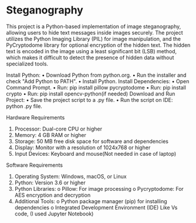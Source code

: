# Steganography
This project is a Python-based implementation of image steganography, allowing users to hide text messages inside images securely. The project utilizes the Python Imaging Library (PIL) for image manipulation, and the PyCryptodome library for optional encryption of the hidden text. The hidden text is encoded in the image using a least significant bit (LSB) method, which makes it difficult to detect the presence of hidden data without specialized tools.

 Install Python:
•	Download Python from python.org.
•	Run the installer and check "Add Python to PATH".
•	Install Python.
Install Dependencies:
•	Open Command Prompt.
•	Run: pip install pillow pycryptodome
•	Run: pip install crypto
•	Run: pip install opencv-python(if needed)
Download and Run Project:
•	Save the project script to a .py file.
•	Run the script on IDE: python   .py file.

Hardware Requirements
1.	Processor: Dual-core CPU or higher
2.	Memory: 4 GB RAM or higher
3.	Storage: 50 MB free disk space for software and dependencies
4.	Display: Monitor with a resolution of 1024x768 or higher
5.	Input Devices: Keyboard and mouse(Not needed in case of laptop)

Software Requirements
1.	Operating System: Windows, macOS, or Linux
2.	Python: Version 3.6 or higher
3.	Python Libraries:
o	Pillow: For image processing
o	Pycryptodome: For AES encryption and decryption
4.	Additional Tools:
o	Python package manager (pip) for installing dependencies
o	Integrated Development Environment (IDE) Like Vs code,  (I used Jupyter Notebook)




